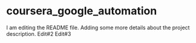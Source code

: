 # coursera_google_automation
I am editing the README file. Adding some more details about the project description.
Edit#2
Edit#3
